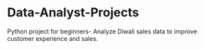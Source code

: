 # Data-Analyst-Projects
Python project for beginners- Analyze Diwali sales data to improve customer experience and sales.
